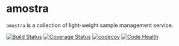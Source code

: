 # amostra

`amostra` is a collection of light-weight sample management service.

[![Build Status](https://travis-ci.org/NSLS-II/amostra.svg)](https://travis-ci.org/NSLS-II/amostra)
[![Coverage Status](https://coveralls.io/repos/github/NSLS-II/amostra/badge.svg?branch=master)](https://coveralls.io/github/NSLS-II/amostra?branch=master)
[![codecov](https://codecov.io/gh/NSLS-II/amostra/branch/master/graph/badge.svg)](https://codecov.io/gh/NSLS-II/amostra)
[![Code Health](https://landscape.io/github/NSLS-II/amostra/master/landscape.svg?style=flat)](https://landscape.io/github/NSLS-II/amostra/master)

